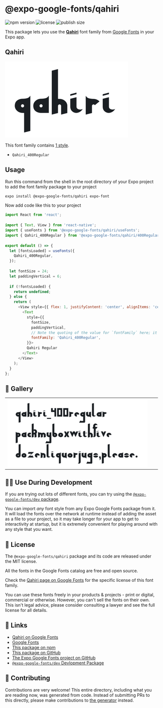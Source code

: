 # @expo-google-fonts/qahiri

![npm version](https://flat.badgen.net/npm/v/@expo-google-fonts/qahiri)
![license](https://flat.badgen.net/github/license/expo/google-fonts)
![publish size](https://flat.badgen.net/packagephobia/install/@expo-google-fonts/qahiri)

This package lets you use the [**Qahiri**](https://fonts.google.com/specimen/Qahiri) font family from [Google Fonts](https://fonts.google.com/) in your Expo app.

## Qahiri

![Qahiri](./font-family.png)

This font family contains [1 style](#-gallery).

- `Qahiri_400Regular`

## Usage

Run this command from the shell in the root directory of your Expo project to add the font family package to your project
```sh
expo install @expo-google-fonts/qahiri expo-font
```

Now add code like this to your project
```js
import React from 'react';

import { Text, View } from 'react-native';
import { useFonts } from '@expo-google-fonts/qahiri/useFonts';
import { Qahiri_400Regular } from '@expo-google-fonts/qahiri/400Regular';

export default () => {
  let [fontsLoaded] = useFonts({
    Qahiri_400Regular,
  });

  let fontSize = 24;
  let paddingVertical = 6;

  if (!fontsLoaded) {
    return undefined;
  } else {
    return (
      <View style={{ flex: 1, justifyContent: 'center', alignItems: 'center' }}>
        <Text
          style={{
            fontSize,
            paddingVertical,
            // Note the quoting of the value for `fontFamily` here; it expects a string!
            fontFamily: 'Qahiri_400Regular',
          }}>
          Qahiri Regular
        </Text>
      </View>
    );
  }
};

```

## 🔡 Gallery


||||
|-|-|-|
|![Qahiri_400Regular](.//400Regular/Qahiri_400Regular.ttf.png)||||


## 👩‍💻 Use During Development

If you are trying out lots of different fonts, you can try using the [`@expo-google-fonts/dev` package](https://github.com/freeboub/google-fonts/tree/master/font-packages/dev#readme).

You can import *any* font style from any Expo Google Fonts package from it. It will load the fonts
over the network at runtime instead of adding the asset as a file to your project, so it may take longer
for your app to get to interactivity at startup, but it is extremely convenient
for playing around with any style that you want.

## 📖 License

The `@expo-google-fonts/qahiri` package and its code are released under the MIT license.

All the fonts in the Google Fonts catalog are free and open source.

Check the [Qahiri page on Google Fonts](https://fonts.google.com/specimen/Qahiri) for the specific license of this font family.

You can use these fonts freely in your products & projects - print or digital, commercial or otherwise. However, you can't sell the fonts on their own. This isn't legal advice, please consider consulting a lawyer and see the full license for all details.

## 🔗 Links

- [Qahiri on Google Fonts](https://fonts.google.com/specimen/Qahiri)
- [Google Fonts](https://fonts.google.com/)
- [This package on npm](https://www.npmjs.com/package/@expo-google-fonts/qahiri)
- [This package on GitHub](https://github.com/freeboub/google-fonts/tree/master/font-packages/qahiri)
- [The Expo Google Fonts project on GitHub](https://github.com/freeboub/google-fonts)
- [`@expo-google-fonts/dev` Devlopment Package](https://github.com/freeboub/google-fonts/tree/master/font-packages/dev)

## 🤝 Contributing

Contributions are very welcome! This entire directory, including what you are reading now, was generated from code. Instead of submitting PRs to this directly, please make contributions to [the generator](https://github.com/freeboub/google-fonts/tree/master/packages/generator) instead.
